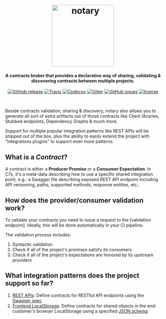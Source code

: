 
<h1 align="center">
  <br>
  <img src="http://res.cloudinary.com/mmounirf/image/upload/v1498932511/logo_mvbnxx.png&text=Project+Logo" alt="notary" width="200">
  <br>
</h1>

<h4 align="center">A contracts broker that provides a declarative way of sharing, validating & discovering contracts between multiple projects.</h4>

<p align="center">
  <a href="https://github.com/notaryio/notary/releases/latest"><img src="https://img.shields.io/github/release/notaryio/notary.svg?style=flat-square" title="GitHub release"/></a>
  <a href="https://travis-ci.org/notaryio/notary"><img src="https://img.shields.io/travis/notaryio/notary.svg?style=flat-square" title="Travis"/></a>
  <a href="https://codecov.io/gh/notaryio/notary"><img src="https://img.shields.io/codecov/c/github/notaryio/notary.svg?style=flat-square" title="Codecov"/></a>
  <a href="https://gitter.im/notaryio/Lobby"><img src="https://img.shields.io/gitter/room/nwjs/nw.js.svg?style=flat-square" title="Gitter"/></a>
  <a href="https://github.com/notaryio/notary/issues"><img src="https://img.shields.io/github/issues/notaryio/notary.svg?style=flat-square" title="GitHub issues"/></a>
  <a href="https://github.com/notaryio/notary/blob/master/LICENSE"><img src="https://img.shields.io/github/license/notaryio/notary.svg?style=flat-square" title="license"/></a>
</p>
<br> 

Beside contracts validation, sharing & discovery, notary also allows you to generate all sort of extra artifacts out of those contracts like Client libraries, Stubbed endpoints, Dependency Graphs & much more. 

Support for multiple popular integration patterns like REST APIs will be shipped out of the box, plus the ability to easily extend the project with "Integrations plugins" to support even more patterns.

## What is a *Contract*?

A contract is either a **Producer Promise** or a **Consumer Expectation**. In C7s, it's a meta-data describing how to use a specific shared integration point, e.g.: a Swagger file describing exposed REST API endpoint including API versioning, paths, supported methods, response entities, etc..

## How does the provider/consumer validation work?
To validate your contracts you need to issue a request to the [validation endpoint]. Ideally, this will be done automatically in your CI pipeline.

The validation process includes:

1. Syntactic validation
1. Check if all of the project's promises satisfy its consumers
1. Check if all of the project's expectations are honored by its upstream providers

## What integration patterns does the project support so far?
1. [REST APIs](src/contracts/integrations/rest/README.md): Define contracts for RESTful API endpoints using the [Swagger spec](http://swagger.io/specification/)
1. [Frontend LocalStorage](src/contracts/integrations/localstorage/README.md): Define contracts for shared objects in the end-customer's browser LocalStorage using a specified [JSON schema](http://json-schema.org/)
